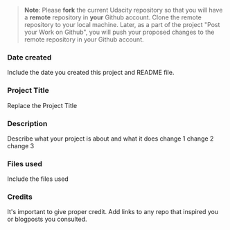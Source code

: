 >**Note**: Please **fork** the current Udacity repository so that you will have a **remote** repository in **your** Github account. Clone the remote repository to your local machine. Later, as a part of the project "Post your Work on Github", you will push your proposed changes to the remote repository in your Github account.

### Date created


Include the date you created this project and README file.

### Project Title
Replace the Project Title

### Description
Describe what your project is about and what it does
change 1
change 2
change 3

### Files used
Include the files used

### Credits
It's important to give proper credit. Add links to any repo that inspired you or blogposts you consulted.

